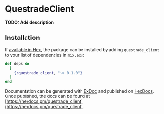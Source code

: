 # QuestradeClient

**TODO: Add description**

## Installation

If [available in Hex](https://hex.pm/docs/publish), the package can be installed
by adding `questrade_client` to your list of dependencies in `mix.exs`:

```elixir
def deps do
  [
    {:questrade_client, "~> 0.1.0"}
  ]
end
```

Documentation can be generated with [ExDoc](https://github.com/elixir-lang/ex_doc)
and published on [HexDocs](https://hexdocs.pm). Once published, the docs can
be found at [https://hexdocs.pm/questrade_client](https://hexdocs.pm/questrade_client).

